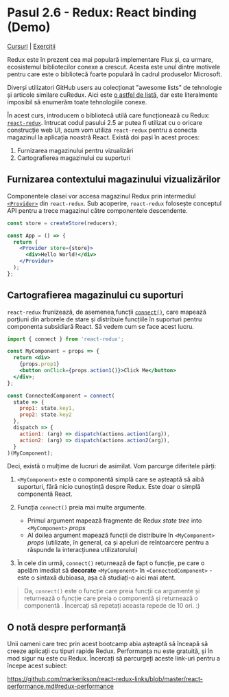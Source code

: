 # Pasul 2.6 - Redux: React binding (Demo)

[Cursuri](../../) | [Exerciții](../exercise/)

Redux este în prezent cea mai populară implementare Flux și, ca urmare, ecosistemul bibliotecilor conexe a crescut. Acesta este unul dintre motivele pentru care este o bibliotecă foarte populară în cadrul produselor Microsoft.

Diverși utilizatori GitHub users au colecționat "awesome lists" de tehnologie și articole similare cuRedux. Aici este [o astfel de listă](https://github.com/xgrommx/awesome-redux#react---a-javascript-library-for-building-user-interfaces), dar este literalmente imposibil să enumerăm toate tehnologiile conexe.

În acest curs, introducem o bibliotecă utilă care funcționează cu Redux: [`react-redux`](https://react-redux.js.org/). Intrucat codul pasului 2.5 ar putea fi utilizat cu o oricare construcție web UI, acum vom utiliza `react-redux` pentru a conecta magazinul la aplicația noastră React. Există doi pași în acest proces:

1. Furnizarea magazinului pentru vizualizări
2. Cartografierea magazinului cu suporturi

## Furnizarea contextului magazinului vizualizărilor

Componentele clasei vor accesa magazinul Redux prin intermediul [`<Provider>`](https://react-redux.js.org/api/provider) din `react-redux`. Sub acoperire, `react-redux` folosește conceptul API pentru a trece magazinul către componentele descendente.

```jsx
const store = createStore(reducers);

const App = () => {
  return (
    <Provider store={store}>
      <div>Hello World!</div>
    </Provider>
  );
};
```

## Cartografierea magazinului cu suporturi

`react-redux` frunizează, de asemenea,funcții [`connect()`](https://react-redux.js.org/api/connect), care mapează porțiuni din arborele de stare și distribuie funcțiile în suporturi pentru componenta subsidiară React. Să vedem cum se face acest lucru.


```jsx
import { connect } from 'react-redux';

const MyComponent = props => {
  return <div>
    {props.prop1}
    <button onClick={props.action1()}>Click Me</button>
  </div>;
};

const ConnectedComponent = connect(
  state => {
    prop1: state.key1,
    prop2: state.key2
  },
  dispatch => {
    action1: (arg) => dispatch(actions.action1(arg)),
    action2: (arg) => dispatch(actions.action2(arg)),
  }
)(MyComponent);
```

Deci, există o mulțime de lucruri de asimilat. Vom parcurge diferitele părți:

1. `<MyComponent>` este o componentă simplă care se așteaptă să aibă suporturi, fără nicio cunoștință despre Redux. Este doar o simplă componentă React.

2. Funcția `connect()` preia mai multe argumente.

   - Primul argument mapează fragmente de Redux _state tree_ into `<MyComponent>` _props_
   - Al doilea argument mapează funcții de distribuire în `<MyComponent>` _props_ (utilizate, în general, ca și apeluri de reîntoarcere pentru a răspunde la interacțiunea utilizatorului)

3. În cele din urmă, `connect()` returnează de fapt o funcție, pe care o apelăm imediat să **decorate** `<MyComponent>` în `<ConnectedComponent>` - este o sintaxă dubioasa, așa că studiați-o aici mai atent.

> Da, `connect()` este o funcție care preia funcții ca argumente și returnează o funcție care preia o componentă și returnează o componentă . Încercați să repetați aceasta repede de 10 ori. :)

## O notă despre performanță

Unii oameni care trec prin acest bootcamp abia așteaptă să înceapă să creeze aplicații cu tipuri rapide Redux. Performanța nu este gratuită, și în mod sigur nu este cu Redux. Încercați să parcurgeți aceste link-uri pentru a începe acest subiect:

https://github.com/markerikson/react-redux-links/blob/master/react-performance.md#redux-performance
